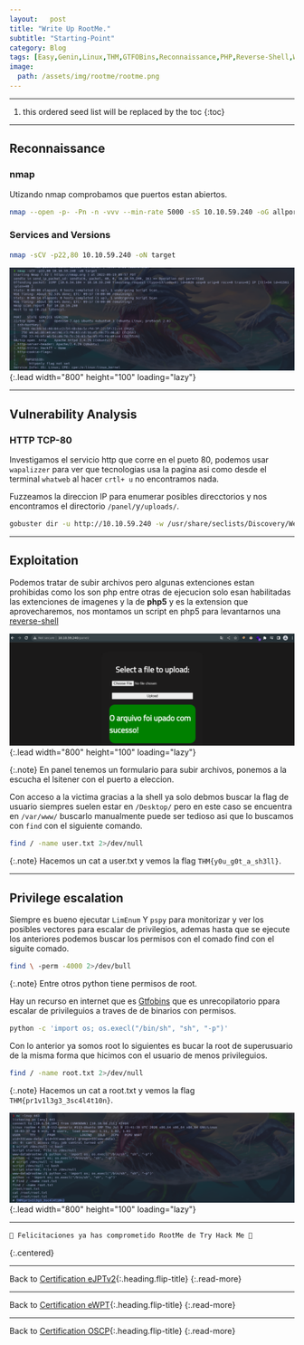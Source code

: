 ```yaml
---
layout:   post
title: "Write Up RootMe."
subtitle: "Starting-Point"
category: Blog
tags: [Easy,Genin,Linux,THM,GTFOBins,Reconnaissance,PHP,Reverse-Shell,Walkthrough,eWPT,eJPTv2,OSCP]
image:
  path: /assets/img/rootme/rootme.png
---
```


***
<!--more-->

1. this ordered seed list will be replaced by the toc
{:toc}

***

## Reconnaissance


### nmap

Utizando nmap comprobamos que puertos estan abiertos.


```bash
nmap --open -p- -Pn -n -vvv --min-rate 5000 -sS 10.10.59.240 -oG allports
```


### Services and Versions


```bash
nmap -sCV -p22,80 10.10.59.240 -oN target
```


![list](/assets/img/rootme/Kali-2022-09-19-11-57-40.png){:.lead width="800" height="100" loading="lazy"}


***

## Vulnerability Analysis


### HTTP TCP-80


Investigamos el servicio http que corre en el pueto 80, podemos usar `wapalizzer` para ver que tecnologias usa la pagina asi como desde el terminal `whatweb` al hacer `crtl+ u` no encontramos nada. 


Fuzzeamos la direccion IP para enumerar posibles direcctorios y nos encontramos el directorio `/panel/`y`/uploads/`.


```bash
gobuster dir -u http://10.10.59.240 -w /usr/share/seclists/Discovery/Web-Content/raft-medium-directories.txt -t 100
```


***

## Exploitation


Podemos tratar de subir archivos pero algunas extenciones estan prohibidas como los son php entre otras de ejecucion solo esan habilitadas las extenciones de imagenes y la de **php5** y es la extension que aprovecharemos, nos montamos un script en php5 para levantarnos una [reverse-shell]


[reverse-shell]: https://www.revshells.com/


![list](/assets/img/rootme/Kali-2022-09-19-12-23-28.png){:.lead width="800" height="100" loading="lazy"}


{:.note}
En panel tenemos un formulario para subir archivos, ponemos a la escucha el lsitener con el puerto a eleccion.


Con acceso a la victima gracias a la shell ya solo debmos buscar la flag de usuario siempres suelen estar en `/Desktop/` pero en este caso se encuentra en `/var/www/` buscarlo manualmente puede ser tedioso asi que lo buscamos con `find` con el siguiente comando.


```bash
find / -name user.txt 2>/dev/null
```


{:.note}
Hacemos un cat a user.txt y vemos la flag `THM{y0u_g0t_a_sh3ll}`.


***

## Privilege escalation


Siempre es bueno ejecutar `LimEnum` Y `pspy` para monitorizar y ver los posibles vectores para escalar de privilegios, ademas hasta que se ejecute los anteriores podemos buscar los permisos con el comado find con el siguite comado.


```bash
find \ -perm -4000 2>/dev/bull
```


{:.note}
Entre otros python tiene permisos de root.


Hay un recurso en internet que es [Gtfobins] que es unrecopilatorio ppara escalar de privileguios a traves de de binarios con permisos.


[Gtfobins]: https://gtfobins.github.io/


```bash
python -c 'import os; os.execl("/bin/sh", "sh", "-p")'
```


Con lo anterior ya somos root lo siguientes es bucar la root de superusuario de la misma forma que hicimos con el usuario de menos privileguios.


```bash
find / -name root.txt 2>/dev/null
```


{:.note}
Hacemos un cat a root.txt y vemos la flag `THM{pr1v1l3g3_3sc4l4t10n}`.


![list](/assets/img/rootme/Kali-2022-09-19-13-06-27.png){:.lead width="800" height="100" loading="lazy"}


***

```bash
🎉 Felicitaciones ya has comprometido RootMe de Try Hack Me 🎉
```
{:.centered}
***

Back to [Certification eJPTv2](2023-07-03-Road-to-eJPTv2.md){:.heading.flip-title}
{:.read-more}

***

Back to [Certification eWPT](2023-07-04-Road-to-eWPT.md){:.heading.flip-title}
{:.read-more}

***

Back to [Certification OSCP](2023-07-10-Road-to-OSCP.md){:.heading.flip-title}
{:.read-more}
